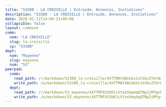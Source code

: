 ```yaml
---
title: "53380 - LA CROIXILLE | Entraide, Annonces, Initiatives"
description: "53380 - LA CROIXILLE | Entraide, Annonces, Initiatives"
date: 2020-01-11T14:09:21+09:00
collapsible: false
layout: commune
comm:
  nom: "LA CROIXILLE"
  slug: la-croixille
  cp: "53380"
dept:
  nom: "Mayenne"
  slug: mayenne
  num: "53"
peerpad:
  comm:
    read_path: /r/markdown/53380_la-croixille/4XTTM8tXWikbiCxtSbsZYUrWdPZKkKBLQsCuFCFrXo17bKWM7
    write_path: /w/markdown/53380_la-croixille/4XTTM8tXWikbiCxtSbsZYUrWdPZKkKBLQsCuFCFrXo17bKWM7-K3TgTkEYZ6AhzcuBQov2W7W1hQdzPPBgKEpPG3tTXFEonDAokz3MvobuUzoUbNcg2HPhnWr1gLiXL66QmXULKRGAVuZwvvNjj175tDoy7645Wv5UCsmZDSQHdmn5bBEVVrH35Who
  dept:
    read_path: /r/markdown/53_mayenne/4XTTMF933UK1cVtse5mq4qQ7Np2jMYgvbp6qouY9MWyoeWY43
    write_path: /w/markdown/53_mayenne/4XTTMF933UK1cVtse5mq4qQ7Np2jMYgvbp6qouY9MWyoeWY43-K3TgUcgqTBNoSTxPqkZ94HV7ydPjBnvnBue9tEiK9jakhdXjxdo4Br4iK1oa2CDh4yEVWX1tFyjU9wvcKRuNLDocpAE5TJXkqSv2docSVtfLpqmkB6Zf1obqgGj7oAqY4ytCV5Es
---
```


